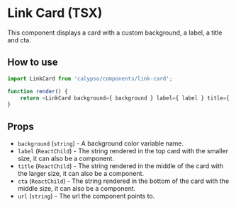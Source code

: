 # Link Card (TSX)

This component displays a card with a custom background, a label, a title and cta.
## How to use

```js
import LinkCard from 'calypso/components/link-card';

function render() {
	return <LinkCard background={ background } label={ label } title={ title } cta={ cta } />;
}
```

## Props

- `background` (`string`) - A background color variable name.
- `label` (`ReactChild`) - The string rendered in the top card with the smaller size, it can also be a component.
- `title` (`ReactChild`) - The string rendered in the middle of the card with the larger size, it can also be a component.
- `cta` (`ReactChild`) - The string rendered in the bottom of the card with the middle size, it can also be a component.
- `url` (`string`) - The url the component points to.
